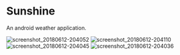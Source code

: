 # Sunshine
An android weather application.



![screenshot_20180612-204052](https://user-images.githubusercontent.com/6703672/41317588-4cf6200a-6e9e-11e8-81f3-85126f9989c4.png)
![screenshot_20180612-204110](https://user-images.githubusercontent.com/6703672/41317081-cb106326-6e9c-11e8-8b5a-af63538b39ca.png)
![screenshot_20180612-204045](https://user-images.githubusercontent.com/6703672/41317111-e14fdbda-6e9c-11e8-9b8a-c39638b29133.png)
![screenshot_20180612-204036](https://user-images.githubusercontent.com/6703672/41317114-e4698e42-6e9c-11e8-8772-f081b7136147.png)
